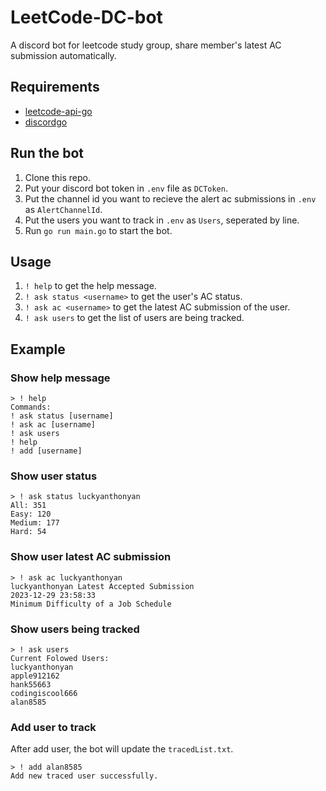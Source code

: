 # LeetCode-DC-bot
A discord bot for leetcode study group, share member's latest AC submission automatically.

## Requirements
- [leetcode-api-go](https://github.com/dustyRAIN/leetcode-api-go)
- [discordgo](https://github.com/bwmarrin/discordgo)

## Run the bot
1. Clone this repo.
2. Put your discord bot token in `.env` file as `DCToken`.
3. Put the channel id you want to recieve the alert ac submissions in `.env` as `AlertChannelId`.
4. Put the users you want to track in `.env` as `Users`, seperated by line.
5. Run `go run main.go` to start the bot.

## Usage
1. `! help` to get the help message.
2. `! ask status <username>` to get the user's AC status.
3. `! ask ac <username>` to get the latest AC submission of the user.
4. `! ask users` to get the list of users are being tracked.

## Example
### Show help message
```
> ! help
Commands:
! ask status [username]
! ask ac [username]
! ask users
! help
! add [username]
```

### Show user status
```
> ! ask status luckyanthonyan
All: 351
Easy: 120
Medium: 177
Hard: 54
```

### Show user latest AC submission
```
> ! ask ac luckyanthonyan
luckyanthonyan Latest Accepted Submission
2023-12-29 23:58:33
Minimum Difficulty of a Job Schedule
```

### Show users being tracked
```
> ! ask users
Current Folowed Users:
luckyanthonyan
apple912162
hank55663
codingiscool666
alan8585
```

### Add user to track

After add user, the bot will update the `tracedList.txt`.
```
> ! add alan8585
Add new traced user successfully.
```


